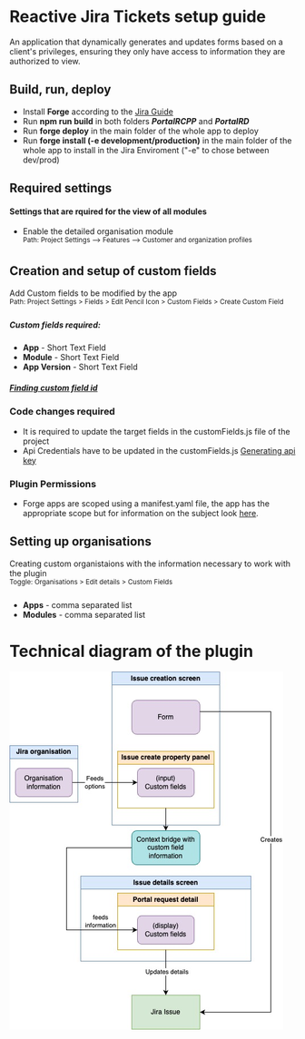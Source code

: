 # Reactive Jira Tickets setup guide
An application that dynamically generates and updates forms based on a client's privileges, ensuring they only have access to information they are authorized to view.
## Build, run, deploy
- Install **Forge** according to the [Jira Guide](https://developer.atlassian.com/platform/forge/getting-started/)
- Run **npm run build** in both folders ***PortalRCPP*** and ***PortalRD***
- Run **forge deploy** in the main folder of the whole app to deploy
- Run **forge install (-e development/production)** in the main folder of the whole app to install in the Jira Enviroment ("-e" to chose between dev/prod) 
## Required settings
#### Settings that are rquired for the view of all modules
- Enable the detailed organisation module \
 <sup> Path: Project Settings --> Features --> Customer and organization       profiles </sup>
## Creation and setup of custom fields
Add Custom fields to be modified by the app \
 <sup> Path: Project Settings > Fields > Edit Pencil Icon > Custom Fields > Create Custom Field </sup>
##### Custom fields required:
  - **App** - Short Text Field
  - ⁠**Module** - Short Text Field
  - ⁠**App Version** - Short Text Field
##### [Finding custom field id](https://confluence.atlassian.com/jirakb/how-to-find-any-custom-field-s-ids-744522503.html) 
### Code changes required 
- It is required to update the target fields in the customFields.js file of the project
- Api Credentials have to be updated in the customFields.js [Generating api key](https://id.atlassian.com/manage-profile/security/api-tokens.)
### Plugin Permissions
- Forge apps are scoped using a manifest.yaml file, the app has the appropriate scope but for information on the subject look [here](https://developer.atlassian.com/platform/forge/manifest-reference/permissions/).

## Setting up organisations 
Creating custom organistaions with the information necessary to work with the plugin \
<sup> Toggle: Organisations > Edit details > Custom Fields </sup>
####
- **Apps** - comma separated list
- **Modules** - comma separated list
# Technical diagram of the plugin
![Alt text](mergedFunctionality/GoodTechDiagram.jpg)
